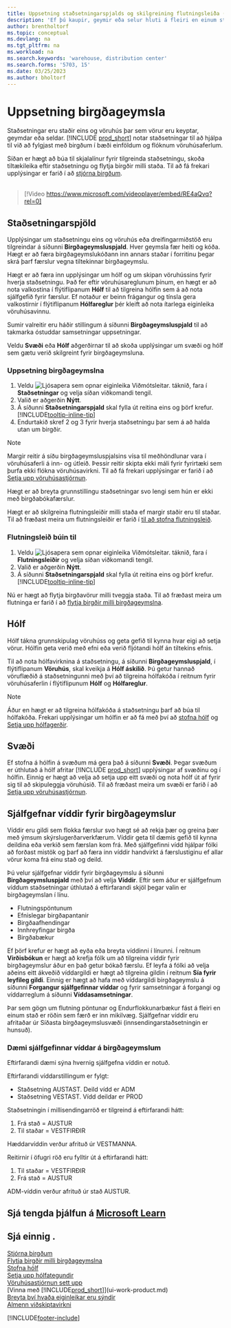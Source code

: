 ```yaml
---
title: Uppsetning staðsetningarspjalds og skilgreining flutningsleiða (inniheldur myndskeið)
description: 'Ef þú kaupir, geymir eða selur hluti á fleiri en einum stað getur þú sett hvern stað upp sem staðsetningu.'
author: brentholtorf
ms.topic: conceptual
ms.devlang: na
ms.tgt_pltfrm: na
ms.workload: na
ms.search.keywords: 'warehouse, distribution center'
ms.search.forms: '5703, 15'
ms.date: 03/25/2023
ms.author: bholtorf
---
```

# <a name="set-up-locations"></a>Uppsetning birgðageymsla

Staðsetningar eru staðir eins og vöruhús þar sem vörur eru keyptar, geymdar eða seldar. [!INCLUDE [prod_short](includes/prod_short.md)] notar staðsetningar til að hjálpa til við að fylgjast með birgðum í bæði einföldum og flóknum vöruhúsaferlum.

Síðan er hægt að búa til skjalalínur fyrir tilgreinda staðsetningu, skoða tiltækileika eftir staðsetningu og flytja birgðir milli staða. Til að fá frekari upplýsingar er farið í að  [stjórna birgðum](inventory-manage-inventory.md).
<br><br>  
  
> [!Video https://www.microsoft.com/videoplayer/embed/RE4aQvq?rel=0]

## <a name="location-cards"></a>Staðsetningarspjöld

Upplýsingar um staðsetningu eins og vöruhús eða dreifingarmiðstöð eru tilgreindar á síðunni **Birgðageymsluspjald**. Hver geymsla fær heiti og kóða. Hægt er að færa birgðageymslukóðann inn annars staðar í forritinu þegar skrá þarf færslur vegna tiltekinnar birgðageymslu.  

Hægt er að færa inn upplýsingar um hólf og um skipan vöruhússins fyrir hverja staðsetningu. Það fer eftir vöruhúsareglunum þínum, en hægt er að nota valkostina í flýtiflipanum **Hólf** til að tilgreina hólfin sem á að nota sjálfgefið fyrir færslur. Ef notaður er beinn frágangur og tínsla gera valkostirnir í flýtiflipanum **Hólfareglur** þér kleift að nota ítarlega eiginleika vöruhúsavinnu.  

Sumir valreitir eru háðir stillingum á síðunni **Birgðageymsluspjald** til að takmarka óstuddar samsetningar uppsetningar.  

Veldu **Svæði** eða **Hólf** aðgerðirnar til að skoða upplýsingar um svæði og hólf sem gætu verið skilgreint fyrir birgðageymsluna.

### <a name="to-set-up-a-location"></a>Uppsetning birgðageymslna

1. Veldu ![Ljósapera sem opnar eiginleika Viðmótsleitar.](media/ui-search/search_small.png "Segðu mér hvað þú vilt gera") táknið, fara í **Staðsetningar** og velja síðan viðkomandi tengil.
2. Valið er aðgerðin **Nýtt**.
3. Á síðunni **Staðsetningarspjald** skal fylla út reitina eins og þörf krefur. [!INCLUDE[tooltip-inline-tip](includes/tooltip-inline-tip_md.md)]
4. Endurtakið skref 2 og 3 fyrir hverja staðsetningu þar sem á að halda utan um birgðir.

> [!NOTE]  
> Margir reitir á síðu birgðageymsluspjalsins vísa til meðhöndlunar vara í vöruhúsaferli á inn- og útleið. Þessir reitir skipta ekki máli fyrir fyrirtæki sem þurfa ekki flókna vöruhúsavirkni. Til að fá frekari upplýsingar er farið í að  [Setja upp vöruhúsastjórnun](warehouse-setup-warehouse.md).

Hægt er að breyta grunnstillingu staðsetningar svo lengi sem hún er ekki með birgðabókafærslur.  

Hægt er að skilgreina flutningsleiðir milli staða ef margir staðir eru til staðar. Til að fræðast meira um flutningsleiðir er farið í  [til að stofna flutningsleið](inventory-how-setup-locations.md#to-create-a-transfer-route).

### <a name="to-create-a-transfer-route"></a>Flutningsleið búin til

1. Veldu ![Ljósapera sem opnar eiginleika Viðmótsleitar.](media/ui-search/search_small.png "Segðu mér hvað þú vilt gera") táknið, fara í **Flutningsleiðir** og velja síðan viðkomandi tengil.
2. Valið er aðgerðin **Nýtt**.
4. Á síðunni **Staðsetningarspjald** skal fylla út reitina eins og þörf krefur. [!INCLUDE[tooltip-inline-tip](includes/tooltip-inline-tip_md.md)]

Nú er hægt að flytja birgðavörur milli tveggja staða. Til að fræðast meira um flutninga er farið í að  [flytja birgðir milli birgðageymslna](inventory-how-transfer-between-locations.md).

## <a name="bins"></a>Hólf

Hólf tákna grunnskipulag vöruhúss og geta gefið til kynna hvar eigi að setja vörur. Hólfin geta verið með efni eða verið fljótandi hólf án tiltekins efnis.

Til að nota hólfavirknina á staðsetningu, á síðunni **Birgðageymsluspjald**, í flýtiflipanum **Vöruhús**, skal kveikja á **Hólf áskilið**. Þú getur hannað vöruflæðið á staðsetningunni með því að tilgreina hólfakóða í reitnum fyrir vöruhúsaferlin í flýtiflipunum **Hólf** og **Hólfareglur**.

> [!NOTE]
> Áður en hægt er að tilgreina hólfakóða á staðsetningu þarf að búa til hólfakóða. Frekari upplýsingar um hólfin er að fá með því að  [stofna hólf](warehouse-how-to-create-individual-bins.md)  og  [Setja upp hólfagerðir](warehouse-how-to-set-up-bin-types.md).  

## <a name="zones"></a>Svæði

Ef stofna á hólfin á svæðum má gera það á síðunni **Svæði**. Þegar svæðum er úthlutað á hólf afritar [!INCLUDE [prod_short](includes/prod_short.md)] upplýsingar af svæðinu og í hólfin. Einnig er hægt að velja að setja upp eitt svæði og nota hólf út af fyrir sig til að skipuleggja vöruhúsið. Til að fræðast meira um svæði er farið í að  [Setja upp vöruhúsastjórnun](warehouse-setup-warehouse.md).  

## <a name="default-dimensions-for-locations"></a>Sjálfgefnar víddir fyrir birgðageymslur

Víddir eru gildi sem flokka færslur svo hægt sé að rekja þær og greina þær með ýmsum skýrslugerðarverkfærum. Víddir geta til dæmis gefið til kynna deildina eða verkið sem færslan kom frá. Með sjálfgefinni vídd hjálpar fólki að forðast mistök og þarf að færa inn víddir handvirkt á færslustiginu ef allar vörur koma frá einu stað og deild.

Þú velur sjálfgefnar víddir fyrir birgðageymslu á síðunni **Birgðageymsluspjald** með því að velja **Víddir**. Eftir sem áður er sjálfgefnum víddum staðsetningar úthlutað á eftirfarandi skjöl þegar valin er birgðageymslan í línu.

* Flutningspöntunum
* Efnislegar birgðapantanir
* Birgðaafhendingar
* Innhreyfingar birgða
* Birgðabækur

Ef þörf krefur er hægt að eyða eða breyta víddinni í línunni. Í reitnum **Virðisbókun** er hægt að krefja fólk um að tilgreina víddir fyrir birgðageymslur áður en það getur bókað færslu. Ef leyfa á fólki að velja aðeins eitt ákveðið víddargildi er hægt að tilgreina gildin í reitnum **Sía fyrir leyfileg gildi**. Einnig er hægt að hafa með víddargildi birgðageymslu á síðunni **Forgangur sjálfgefinnar víddar** og fyrir samsetningar á forgangi og víddarreglum á síðunni **Víddasamsetningar**.

Þar sem gögn um flutning pöntunar og Endurflokkunarbækur fást á fleiri en einum stað er röðin sem færð er inn mikilvæg. Sjálfgefnar víddir eru afritaðar úr Síðasta birgðageymslusvæði (innsendingarstaðsetningin er hunsuð).

### <a name="example-of-default-dimensions-on-locations"></a>Dæmi sjálfgefinnar víddar á birgðageymslum

Eftirfarandi dæmi sýna hvernig sjálfgefna víddin er notuð.

Eftirfarandi víddarstillingum er fylgt:

* Staðsetning AUSTAST. Deild vídd er ADM
* Staðsetning VESTAST. Vídd deildar er PROD

Staðsetningin í millisendingarröð er tilgreind á eftirfarandi hátt:

1. Frá stað = AUSTUR
2. Til staðar = VESTFIRÐIR

Hæddarvíddin verður afrituð úr VESTMANNA.

Reitirnir í öfugri röð eru fylltir út á eftirfarandi hátt:

1. Til staðar = VESTFIRÐIR
2. Frá stað = AUSTUR

ADM-víddin verður afrituð úr stað AUSTUR.

## <a name="see-related-training-at-microsoft-learn"></a>Sjá tengda þjálfun á [Microsoft Learn](/learn/modules/trade-set-up-dynamics-365-business-central/)

## <a name="see-also"></a>Sjá einnig .

[Stjórna birgðum](inventory-manage-inventory.md)  
[Flytja birgðir milli birgðageymslna](inventory-how-transfer-between-locations.md)  
[Stofna hólf](warehouse-how-to-create-individual-bins.md)  
[Setja upp hólfategundir](warehouse-how-to-set-up-bin-types.md)  
[Vöruhúsastjórnun sett upp](warehouse-setup-warehouse.md)  
[Vinna með [!INCLUDE[prod_short](includes/prod_short.md)]](ui-work-product.md)  
[Breyta því hvaða eiginleikar eru sýndir](ui-experiences.md)  
[Almenn viðskiptavirkni](ui-across-business-areas.md)  

[!INCLUDE[footer-include](includes/footer-banner.md)]
